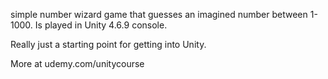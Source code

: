 simple number wizard game that guesses an imagined number between 1-1000.
Is played in Unity 4.6.9 console.

Really just a starting point for getting into Unity.

More at udemy.com/unitycourse
